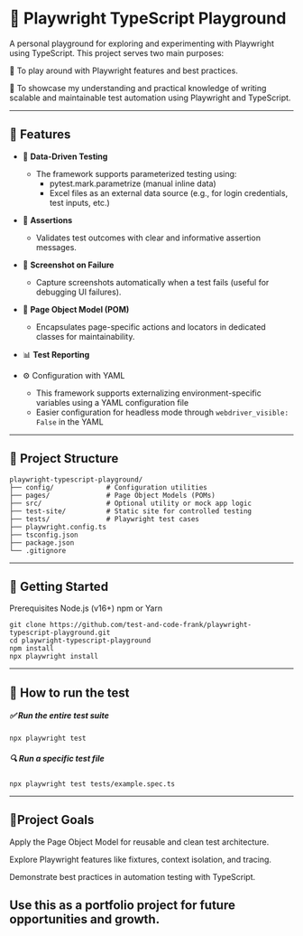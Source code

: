 # 🧪 Playwright TypeScript Playground

A personal playground for exploring and experimenting with Playwright using TypeScript. This project serves two main purposes:

🚀 To play around with Playwright features and best practices.

🧠 To showcase my understanding and practical knowledge of writing scalable and maintainable test automation using Playwright and TypeScript.


---

## 🚀 Features

- 🧪 **Data-Driven Testing**
  - The framework supports parameterized testing using:
    - pytest.mark.parametrize (manual inline data)
    - Excel files as an external data source (e.g., for login credentials, test inputs, etc.)


- 📌 **Assertions**
  - Validates test outcomes with clear and informative assertion messages.


- 📸 **Screenshot on Failure**
  - Capture screenshots automatically when a test fails (useful for debugging UI failures).


- 📄 **Page Object Model (POM)**
  - Encapsulates page-specific actions and locators in dedicated classes for maintainability.
  

- 📊 **Test Reporting**

- ⚙️ Configuration with YAML
  - This framework supports externalizing environment-specific variables using a YAML configuration file
  - Easier configuration for headless mode through `webdriver_visible: False` in the YAML

---

## 📁 Project Structure
```
playwright-typescript-playground/
├── config/             # Configuration utilities
├── pages/              # Page Object Models (POMs)
├── src/                # Optional utility or mock app logic
├── test-site/          # Static site for controlled testing
├── tests/              # Playwright test cases
├── playwright.config.ts
├── tsconfig.json
├── package.json
└── .gitignore
```

---

## 🚀 Getting Started
Prerequisites
Node.js (v16+)
npm or Yarn
```
git clone https://github.com/test-and-code-frank/playwright-typescript-playground.git
cd playwright-typescript-playground
npm install
npx playwright install
```

---

## 🧪 How to run the test

##### ✅ Run the entire test suite
```
npx playwright test
```

##### 🔍 Run a specific test file
```
npx playwright test tests/example.spec.ts
```

---

## 🎯Project Goals
Apply the Page Object Model for reusable and clean test architecture.

Explore Playwright features like fixtures, context isolation, and tracing.

Demonstrate best practices in automation testing with TypeScript.

Use this as a portfolio project for future opportunities and growth.
---